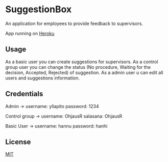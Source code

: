 # SuggestionBox

An application for employees to provide feedback to supervisors.

App running on [Heroku](http://aqueous-headland-15024.herokuapp.com/)


## Usage

As a basic user you can create suggestions for supervisors.
As a control group user you can change the status (No procedure, Waiting for the decision, Accepted, Rejected) of suggestion.
As a admin user u can edit all users and suggestions information.

## Credentials
Admin ->
      username: yllapito
      password: 1234

Control group ->
      username: OhjausR
      salasana: OhjausR

Basic User ->
      username: hannu
      password: hanhi
## License
[MIT](https://choosealicense.com/licenses/mit/)
